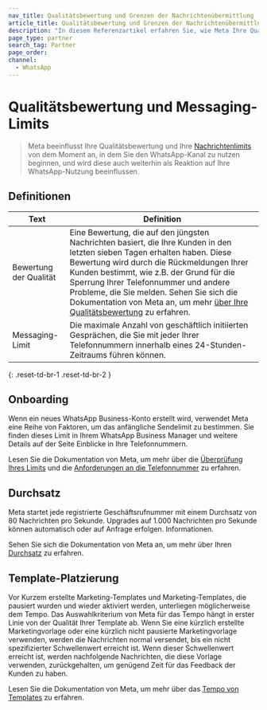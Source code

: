 ```yaml
---
nav_title: Qualitätsbewertung und Grenzen der Nachrichtenübermittlung
article_title: Qualitätsbewertung und Grenzen der Nachrichtenübermittlung 
description: "In diesem Referenzartikel erfahren Sie, wie Meta Ihre Qualitätsbewertung und die Messaging-Limits für den WhatsApp-Kanal beeinflusst."
page_type: partner
search_tag: Partner
page_order: 
channel:
  - WhatsApp
---
```


# Qualitätsbewertung und Messaging-Limits

> Meta beeinflusst Ihre Qualitätsbewertung und Ihre [Nachrichtenlimits](https://developers.facebook.com/docs/whatsapp/messaging-limits) von dem Moment an, in dem Sie den WhatsApp-Kanal zu nutzen beginnen, und wird diese auch weiterhin als Reaktion auf Ihre WhatsApp-Nutzung beeinflussen.

## Definitionen

| Text | Definition |
| --- | --- |
| Bewertung der Qualität | Eine Bewertung, die auf den jüngsten Nachrichten basiert, die Ihre Kunden in den letzten sieben Tagen erhalten haben. Diese Bewertung wird durch die Rückmeldungen Ihrer Kunden bestimmt, wie z.B. der Grund für die Sperrung Ihrer Telefonnummer und andere Probleme, die Sie melden. Sehen Sie sich die Dokumentation von Meta an, um mehr [über Ihre Qualitätsbewertung](https://www.facebook.com/business/help/896873687365001) zu erfahren.|
| Messaging-Limit | Die maximale Anzahl von geschäftlich initiierten Gesprächen, die Sie mit jeder Ihrer Telefonnummern innerhalb eines 24-Stunden-Zeitraums führen können. |
{: .reset-td-br-1 .reset-td-br-2 }

## Onboarding  

Wenn ein neues WhatsApp Business-Konto erstellt wird, verwendet Meta eine Reihe von Faktoren, um das anfängliche Sendelimit zu bestimmen. Sie finden dieses Limit in Ihrem WhatsApp Business Manager und weitere Details auf der Seite Einblicke in Ihre Telefonnummern. 

Lesen Sie die Dokumentation von Meta, um mehr über die [Überprüfung Ihres Limits](https://developers.facebook.com/docs/whatsapp/messaging-limits#checking-your-limit) und die [Anforderungen an die Telefonnummer](https://developers.facebook.com/docs/whatsapp/cloud-api/phone-numbers) zu erfahren.

## Durchsatz

Meta startet jede registrierte Geschäftsrufnummer mit einem Durchsatz von 80 Nachrichten pro Sekunde. Upgrades auf 1.000 Nachrichten pro Sekunde können automatisch oder auf Anfrage erfolgen. Informationen. 

Sehen Sie sich die Dokumentation von Meta an, um mehr über Ihren [Durchsatz](https://developers.facebook.com/docs/whatsapp/cloud-api/overview#throughput) zu erfahren.

## Template-Platzierung

Vor Kurzem erstellte Marketing-Templates und Marketing-Templates, die pausiert wurden und wieder aktiviert werden, unterliegen möglicherweise dem Tempo. Das Auswahlkriterium von Meta für das Tempo hängt in erster Linie von der Qualität Ihrer Template ab. Wenn Sie eine kürzlich erstellte Marketingvorlage oder eine kürzlich nicht pausierte Marketingvorlage verwenden, werden die Nachrichten normal versendet, bis ein nicht spezifizierter Schwellenwert erreicht ist. Wenn dieser Schwellenwert erreicht ist, werden nachfolgende Nachrichten, die diese Vorlage verwenden, zurückgehalten, um genügend Zeit für das Feedback der Kunden zu haben. 

Lesen Sie die Dokumentation von Meta, um mehr über das [Tempo von Templates](https://developers.facebook.com/docs/whatsapp/message-templates/guidelines/#template-pacing) zu erfahren.